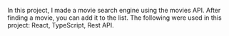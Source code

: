 In this project, I made a movie search engine using the movies API. After finding a movie, you can add it to the list.
The following were used in this project: React, TypeScript, Rest API.

